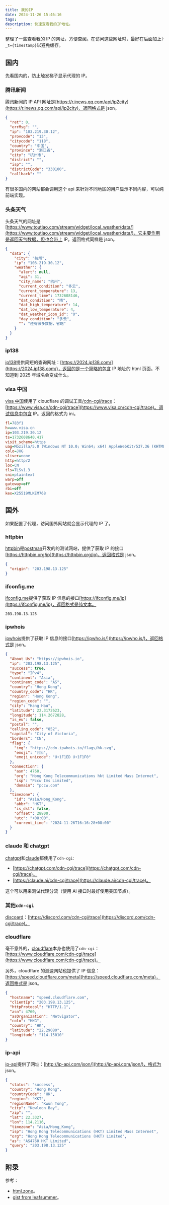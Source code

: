 ```yaml
---
title: 我的IP
date: 2024-11-26 15:46:16
tags:
description: 快速查看我的IP地址。
---
```


整理了一些查看我的 IP 的网址，方便查阅。在访问这些网址时，最好在后面加上`?_t={timestamp}`以避免缓存。

## 国内

先看国内的，防止触发梯子显示代理的 IP。

### 腾讯新闻

腾讯新闻的 IP API 网址是[https://r.inews.qq.com/api/ip2city](https://r.inews.qq.com/api/ip2city)，返回格式是 json。

```json
{
  "ret": 0,
  "errMsg": "",
  "ip": "103.219.30.12",
  "provcode": "13",
  "citycode": "118",
  "country": "中国",
  "province": "浙江省",
  "city": "杭州市",
  "district": "",
  "isp": "",
  "districtCode": "330100",
  "callback": ""
}
```

有很多国内的网站都会调用这个 api 来针对不同地区的用户显示不同内容，可以纯前端实现。

### 头条天气

头条天气的网址是[https://www.toutiao.com/stream/widget/local_weather/data/](https://www.toutiao.com/stream/widget/local_weather/data/)，它主要作用是返回天气数据，但也会带上 IP。返回格式同样是 json。

```json
{
  "data": {
    "city": "杭州",
    "ip": "103.219.30.12",
    "weather": {
      "alert": null,
      "aqi": 31,
      "city_name": "杭州",
      "current_condition": "多云",
      "current_temperature": 13,
      "current_time": 1732608146,
      "dat_condition": "晴",
      "dat_high_temperature": 14,
      "dat_low_temperature": 4,
      "dat_weather_icon_id": "0",
      "day_condition": "多云",
      "": "还有很多数据，省略"
    }
  }
}
```

### ip138

[ip138](https://ip138.com/)提供简短的查询网址：[https://2024.ip138.com/](https://2024.ip138.com/)，返回的是一个简略的包含 IP 地址的 html 页面。不知道到 2025 年域名会变成什么。

### visa 中国

[visa 中国](https://www.visa.cn/)使用了 cloudflare 的调试工具[/cdn-cgi/trace](https://developers.cloudflare.com/fundamentals/reference/cdn-cgi-endpoint/)：[https://www.visa.cn/cdn-cgi/trace](https://www.visa.cn/cdn-cgi/trace)。调试信息中包含 IP。返回的格式为 ini。

```ini
fl=783f1
h=www.visa.cn
ip=103.219.30.12
ts=1732608640.417
visit_scheme=https
uag=Mozilla/5.0 (Windows NT 10.0; Win64; x64) AppleWebKit/537.36 (KHTML, like Gecko) Chrome/131.0.0.0 Safari/537.36 Edg/131.0.0.0
colo=JXG
sliver=none
http=http/2
loc=CN
tls=TLSv1.3
sni=plaintext
warp=off
gateway=off
rbi=off
kex=X25519MLKEM768
```

## 国外

如果配置了代理，访问国外网站就会显示代理的 IP 了。

### httpbin

[httpbin](https://github.com/postmanlabs/httpbin)是[postman](https://www.postman.com/)开发的的测试网站，提供了获取 IP 的接口[https://httpbin.org/ip](https://httpbin.org/ip)，返回格式是 json。

```json
{
  "origin": "203.198.13.125"
}
```

### ifconfig.me

[ifconfig.me](https://ifconfig.me/)提供了获取 IP 信息的接口[https://ifconfig.me/ip](https://ifconfig.me/ip)，返回格式是纯文本。

```txt
203.198.13.125
```

### ipwhois

[ipwhois](https://ipwhois.io/)提供了获取 IP 信息的接口[https://ipwho.is/](https://ipwho.is/)，返回格式是 json。

```json
{
  "About Us": "https://ipwhois.io",
  "ip": "203.198.13.125",
  "success": true,
  "type": "IPv4",
  "continent": "Asia",
  "continent_code": "AS",
  "country": "Hong Kong",
  "country_code": "HK",
  "region": "Hong Kong",
  "region_code": "",
  "city": "Hang Hau",
  "latitude": 22.3172623,
  "longitude": 114.2672828,
  "is_eu": false,
  "postal": "",
  "calling_code": "852",
  "capital": "City of Victoria",
  "borders": "CN",
  "flag": {
    "img": "https://cdn.ipwhois.io/flags/hk.svg",
    "emoji": "🇭🇰",
    "emoji_unicode": "U+1F1ED U+1F1F0"
  },
  "connection": {
    "asn": 4760,
    "org": "Hong Kong Telecommunications hkt Limited Mass Internet",
    "isp": "Pccw Ims Limited",
    "domain": "pccw.com"
  },
  "timezone": {
    "id": "Asia/Hong_Kong",
    "abbr": "HKT",
    "is_dst": false,
    "offset": 28800,
    "utc": "+08:00",
    "current_time": "2024-11-26T16:16:28+08:00"
  }
}
```

### claude 和 chatgpt

[chatgpt](https://chatgpt.com/)和[claude](https://claude.ai/)都使用了`cdn-cgi`:

- [https://chatgpt.com/cdn-cgi/trace](https://chatgpt.com/cdn-cgi/trace)。
- [https://claude.ai/cdn-cgi/trace](https://claude.ai/cdn-cgi/trace)。

这个可以用来测试代理分流（使用 AI 接口时最好使用美国节点）。

### 其他`cdn-cgi`

[discoard](https://discord.com/)：[https://discord.com/cdn-cgi/trace](https://discord.com/cdn-cgi/trace)。

### cloudflare

毫不意外的，[cloudflare](https://www.cloudflare.com/)本身也使用了`cdn-cgi`：[https://www.cloudflare.com/cdn-cgi/trace](https://www.cloudflare.com/cdn-cgi/trace)。

另外，cloudflare 的测速网站也提供了 IP 信息：[https://speed.cloudflare.com/meta](https://speed.cloudflare.com/meta)，返回格式是 json。

```json
{
  "hostname": "speed.cloudflare.com",
  "clientIp": "203.198.13.125",
  "httpProtocol": "HTTP/1.1",
  "asn": 4760,
  "asOrganization": "Netvigator",
  "colo": "HKG",
  "country": "HK",
  "latitude": "22.29080",
  "longitude": "114.15010"
}
```

### ip-api

[ip-api](http://ip-api.com)提供了网址：[http://ip-api.com/json/](http://ip-api.com/json/)，格式为 json。

```json
{
  "status": "success",
  "country": "Hong Kong",
  "countryCode": "HK",
  "region": "KKT",
  "regionName": "Kwun Tong",
  "city": "Kowloon Bay",
  "zip": "",
  "lat": 22.3327,
  "lon": 114.2116,
  "timezone": "Asia/Hong_Kong",
  "isp": "Hong Kong Telecommunications (HKT) Limited Mass Internet",
  "org": "Hong Kong Telecommunications (HKT) Limited",
  "as": "AS4760 HKT Limited",
  "query": "203.198.13.125"
}
```

## 附录

参考：

- [html.zone](https://html.zone/ip)。
- [gist from leafsummer](https://gist.github.com/leafsummer/3891afc4c9f8e49bc9cbd6b590aee9dd)。
